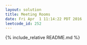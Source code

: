 ```yaml
---
layout: solution
title: Meeting Rooms
date: Fri Apr  1 11:14:22 PDT 2016
leetcode_id: 252
---
```

{% include_relative README.md %}
